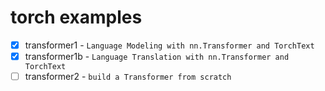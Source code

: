 # torch examples

 * [x] transformer1 - `Language Modeling with nn.Transformer and TorchText`
 * [x] transformer1b - `Language Translation with nn.Transformer and TorchText`
 * [ ] transformer2 - `build a Transformer from scratch`

